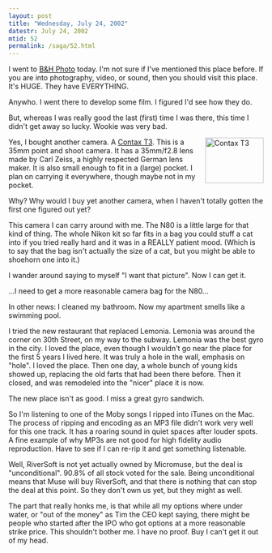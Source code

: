 ```yaml
---
layout: post
title: "Wednesday, July 24, 2002"
datestr: July 24, 2002
mtid: 52
permalink: /saga/52.html
---
```


I went to <a href="http://www.bhphotovideo.com/">B&amp;H Photo</a> today. I'm
not sure if I've mentioned this place before. If you are into photography, video,
or sound, then you should visit this place. It's HUGE. They have EVERYTHING.

Anywho. I went there to develop some film. I figured I'd see how they do.

But, whereas I was really good the last (first) time I was there, this time
I didn't get away so lucky. Wookie was very bad.

<a href="http://www.contaxcameras.com/tseries/t3body.html"><img src="/pix/contax-t3.gif" alt="Contax T3" name="contaxt3" width="115" height="90" border="0" align="right" id="contaxt3"></a>Yes,
I bought another camera. A <a href="http://www.contaxcameras.com/tseries/t3body.html">Contax
T3</a>. This is a 35mm point and shoot camera. It has a 35mm/f2.8 lens made
by Carl Zeiss, a highly respected German lens maker. It is also small enough
to fit in a (large) pocket. I plan on carrying it everywhere, though maybe not
in my pocket.

Why? Why would I buy yet another camera, when I haven't totally gotten the
first one figured out yet?

This camera I can carry around with me. The N80 is a little large for that
kind of thing. The whole Nikon kit so far fits in a bag you could stuff a cat
into if you tried really hard and it was in a REALLY patient mood. (Which is
to say that the bag isn't actually the size of a cat, but you might be able
to shoehorn one into it.)

I wander around saying to myself "I want that picture". Now I can
get it.

...I need to get a more reasonable camera bag for the N80...

In other news: I cleaned my bathroom. Now my apartment smells like a swimming
pool.

I tried the new restaurant that replaced Lemonia. Lemonia was around the corner
on 30th Street, on my way to the subway. Lemonia was the best gyro in the city.
I loved the place, even though I wouldn't go near the place for the first 5
years I lived here. It was truly a hole in the wall, emphasis on "hole".
I loved the place. Then one day, a whole bunch of young kids showed up, replacing
the old farts that had been there before. Then it closed, and was remodeled
into the "nicer" place it is now.

The new place isn't as good. I miss a great gyro sandwich.

So I'm listening to one of the Moby songs I ripped into iTunes on the Mac.
The process of ripping and encoding as an MP3 file didn't work very well for
this one track. It has a roaring sound in quiet spaces after louder spots. A
fine example of why MP3s are not good for high fidelity audio reproduction.
Have to see if I can re-rip it and get something listenable.

Well, RiverSoft is not yet actually owned by Micromuse, but the deal is "unconditional".
90.8% of all stock voted for the sale. Being unconditional means that Muse will
buy RiverSoft, and that there is nothing that can stop the deal at this point.
So they don't own us yet, but they might as well.

The part that really honks me, is that while all my options where under water,
or "out of the money" as Tim the CEO kept saying, there might be people
who started after the IPO who got options at a more reasonable strike price.
This shouldn't bother me. I have no proof. Buy I can't get it out of my head.

